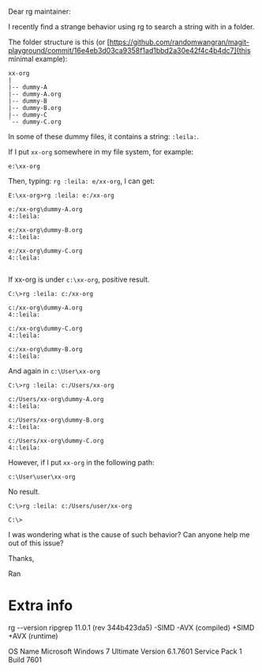 Dear rg maintainer:

I recently find a strange behavior using rg to search a string with in a folder.

The folder structure is this (or [https://github.com/randomwangran/magit-playground/commit/16e4eb3d03ca9358f1ad1bbd2a30e42f4c4b4dc7](this minimal example):

```
xx-org
|
|-- dummy-A
|-- dummy-A.org
|-- dummy-B
|-- dummy-B.org
|-- dummy-C
`-- dummy-C.org
```

In some of these dummy files, it contains a string: `:leila:`.


If I put `xx-org` somewhere in my file system, for example:


`e:\xx-org`


Then, typing: `rg :leila: e/xx-org`, I can get:

```
E:\xx-org>rg :leila: e:/xx-org

e:/xx-org\dummy-A.org
4::leila:

e:/xx-org\dummy-B.org
4::leila:

e:/xx-org\dummy-C.org
4::leila:


```

If xx-org is under `c:\xx-org`, positive result.


```
C:\>rg :leila: c:/xx-org

c:/xx-org\dummy-A.org
4::leila:

c:/xx-org\dummy-C.org
4::leila:

c:/xx-org\dummy-B.org
4::leila:
```

And again in `c:\User\xx-org`


```
C:\>rg :leila: c:/Users/xx-org

c:/Users/xx-org\dummy-A.org
4::leila:

c:/Users/xx-org\dummy-B.org
4::leila:

c:/Users/xx-org\dummy-C.org
4::leila:
```


However, if I put `xx-org` in the following path:

`c:\User\user\xx-org`

No result.

```
C:\>rg :leila: c:/Users/user/xx-org

C:\>

```

I was wondering what is the cause of such behavior? Can anyone help me
out of this issue?


Thanks,

Ran





Extra info
==========
rg --version
ripgrep 11.0.1 (rev 344b423da5)
-SIMD -AVX (compiled)
+SIMD +AVX (runtime)

OS Name	Microsoft Windows 7 Ultimate
Version	6.1.7601 Service Pack 1 Build 7601
